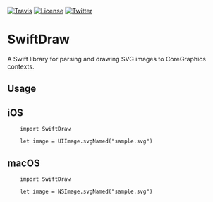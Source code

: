 [![Travis](https://img.shields.io/travis/swhitty/SwiftDraw.svg)](https://travis-ci.org/swhitty/SwiftDraw)
[![License](https://img.shields.io/badge/license-zlib-lightgrey.svg)](https://opensource.org/licenses/Zlib)
[![Twitter](https://img.shields.io/badge/twitter-@simonwhitty-blue.svg)](http://twitter.com/simonwhitty)

# SwiftDraw

A Swift library for parsing and drawing SVG images to CoreGraphics contexts.

## Usage

## iOS

        import SwiftDraw
		
		let image = UIImage.svgNamed("sample.svg")

## macOS

        import SwiftDraw
		
		let image = NSImage.svgNamed("sample.svg")

